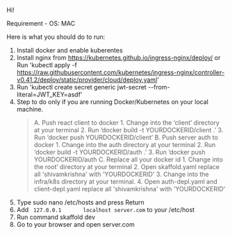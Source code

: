 
Hi!

Requirement - OS: MAC

Here is what you should do to run:

1. Install docker and enable kuberentes
2. Install nginx from https://kubernetes.github.io/ingress-nginx/deploy/ or Run 'kubectl apply -f https://raw.githubusercontent.com/kubernetes/ingress-nginx/controller-v0.41.2/deploy/static/provider/cloud/deploy.yaml'
3. Run 'kubectl create secret generic jwt-secret --from-literal=JWT_KEY=asdf'
4. Step to do only if you are running Docker/Kubernetes on your local machine.
   >  A. Push react client to docker
        1. Change into the ‘client’ directory at your terminal
        2. Run ‘docker build -t YOURDOCKERID/client .’
        3. Run ‘docker push YOURDOCKERID/client’
   >  B. Push server auth to docker
        1. Change into the auth directory at your terminal
        2. Run ‘docker build -t YOURDOCKERID/auth .’
        3. Run ‘docker push YOURDOCKERID/auth
   >  C. Replace all your docker id
        1. Change into the root’ directory at your terminal
        2. Open skaffold.yaml replace all 'shivamkrishna' with 'YOURDOCKERID'
        3. Change into the infra/k8s directory at your terminal.
        4. Open auth-depl.yaml and client-depl.yaml replace all 'shivamkrishna' with 'YOURDOCKERID'
6. Type sudo nano /etc/hosts and press Return
7. Add ` 127.0.0.1       localhost server.com` to your /etc/host
8. Run command skaffold dev
9. Go to your browser and open server.com